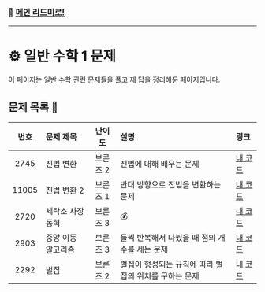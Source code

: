 ### 🚀 [메인 리드미로!](../../README.md)

---

# ⚙️ 일반 수학 1 문제

이 페이지는 일반 수학 관련 문제들을 풀고 제 답을 정리해둔 페이지입니다.

##  문제 목록 📝

 번호  | 문제 제목                  | 난이도    | 설명 | 링크                            |
|:------:|:---------------------------|:---------:|:--------------------------------|:-----------------------------|
| 2745   | 진법 변환                  | 브론즈 2  |진법에 대해 배우는 문제| [내 코드](./Problem2745.cpp) |
| 11005  | 진법 변환 2                | 브론즈 1  |반대 방향으로 진법을 변환하는 문제| [내 코드](./Problem11005.cpp) |
| 2720   | 세탁소 사장 동혁           | 브론즈 3  |💰| [내 코드](./Problem2720.cpp) |
| 2903   | 중앙 이동 알고리즘         | 브론즈 3  |둘씩 반복해서 나눴을 때 점의 개수를 세는 문제| [내 코드](./Problem2903.cpp) |
| 2292   | 벌집                       | 브론즈 2  |벌집이 형성되는 규칙에 따라 벌집의 위치를 구하는 문제| [내 코드](./Problem2292.cpp) |
